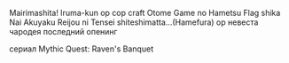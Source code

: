 Mairimashita! Iruma-kun op 
cop craft
Otome Game no Hametsu Flag shika Nai Akuyaku Reijou ni Tensei shiteshimatta...(Hamefura) op 
невеста чародея последний опенинг

сериал 
Mythic Quest: Raven's Banquet